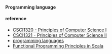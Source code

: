 #### Programming language


#### reference
* [CSCI1320 - Principles of Computer Science I](https://sites.google.com/a/trinity.edu/csci1321-f16/)
* [CSCI1321 - Principles of Computer Science II](https://sites.google.com/a/trinity.edu/csci1321-f16/)
* [programming languages](https://www.coursera.org/learn/programming-languages/home/info)
* [Functional Programming Principles in Scala](https://www.coursera.org/learn/progfun1)

